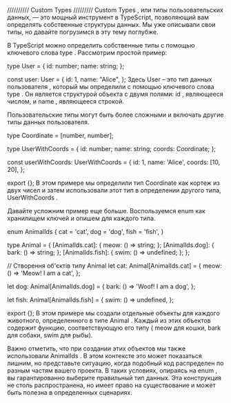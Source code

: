 ////////// Custom Types /////////
Custom Types , или типы пользовательских данных, — это мощный инструмент в TypeScript, позволяющий вам определять собственные структуры данных. Мы уже описывали свои типы, но давайте погрузимся в эту тему поглубже.

В TypeScript можно определить собственные типы с помощью ключевого слова type . Рассмотрим простой пример:

type User = {
  id: number;
  name: string;
};

const user: User = {
  id: 1,
  name: "Alice",
};
Здесь User – это тип данных пользователя , который мы определили с помощью ключевого слова type . Он является структурой объекта с двумя полями: id , являющееся числом, и name , являющееся строкой.

Пользовательские типы могут быть более сложными и включать другие типы данных пользователя.

type Coordinate = [number, number];

type UserWithCoords = {
  id: number;
  name: string;
  coords: Coordinate;
};

const userWithCoords: UserWithCoords = {
  id: 1,
  name: 'Alice',
  coords: [10, 20],
};

export {};
В этом примере мы определили тип Coordinate как кортеж из двух чисел и затем использовали этот тип в определении другого типа, UserWithCoords .
<!-- Важные моменты
Кортежи: Тип Coordinate определяется как кортеж ([number, number]), что указывает на фиксированное количество элементов с определенными типами. Это полезно для представления пар значений, таких как координаты.
Композиция типов: Использование типа Coordinate внутри определения UserWithCoords демонстрирует композицию типов, где сложные типы создаются из более простых.
Проверка типов: TypeScript обеспечивает проверку типов, чтобы гарантировать, что объекты соответствуют ожидаемой структуре. В данном случае, если coords не будет массивом из двух чисел, TypeScript выдаст ошибку. -->

Давайте усложним пример еще больше. Воспользуемся enum как хранилищем ключей и опишем для каждого типа.

enum AnimalIds {
  cat = 'cat',
  dog = 'dog',
  fish = 'fish',
}

type Animal = {
  [AnimalIds.cat]: {
    meow: () => string;
  };
  [AnimalIds.dog]: {
    bark: () => string;
  };
  [AnimalIds.fish]: {
    swim: () => undefined;
  };
};

// Створення об'єктів типу Animal
let cat: Animal[AnimalIds.cat] = {
  meow: () => 'Meow! I am a cat',
};

let dog: Animal[AnimalIds.dog] = {
  bark: () => 'Woof! I am a dog',
};

let fish: Animal[AnimalIds.fish] = {
  swim: () => undefined,
};

export {};
В этом примере мы создали отдельные объекты для каждого животного, определенного в типе Animal . Каждый из этих объектов содержит функцию, соответствующую его типу ( meow для кошки, bark для собаки, swim для рыбы).



Важно отметить, что при создании этих объектов мы также использовали AnimalIds . В этом контексте это может показаться лишним, но представьте ситуацию, когда подобный код распределен по разным частям вашего проекта. В таких условиях, опираясь на enum , вы гарантированно выберите правильный тип данных. Эта конструкция не столь распространена, но имеет право на существование и может быть полезна в определенных сценариях.
